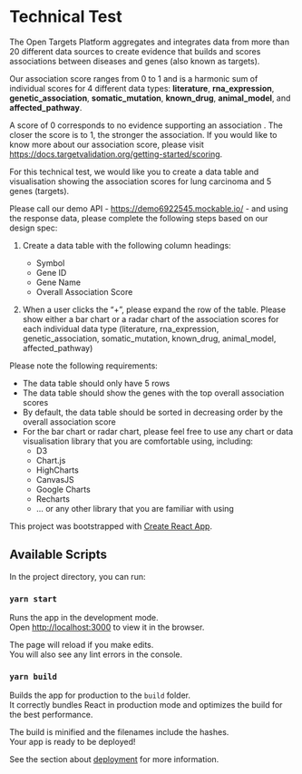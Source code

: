 # Technical Test

The Open Targets Platform aggregates and integrates data from more than 20 different data sources to
create evidence that builds and scores associations between diseases and genes (also known as targets).

Our association score ranges from 0 to 1 and is a harmonic sum of individual scores for 4 different
data types: **literature**, **rna_expression**, **genetic_association**, **somatic_mutation**,
**known_drug**, **animal_model**, and **affected_pathway**.

A score of 0 corresponds to no evidence supporting an association . The closer the score is to 1, the
stronger the association. If you would like to know more about our association score, please
visit https://docs.targetvalidation.org/getting-started/scoring.

For this technical test, we would like you to create a data table and visualisation showing the association
scores for lung carcinoma and 5 genes (targets).

Please call our demo API - https://demo6922545.mockable.io/ - and using the response data, please complete the following steps based on our design spec:

1. Create a data table with the following column headings:

   - Symbol
   - Gene ID
   - Gene Name
   - Overall Association Score

2. When a user clicks the “+”, please expand the row of the table. Please show either a bar chart or a radar chart of the association scores for each individual data type (literature, rna_expression, genetic_association, somatic_mutation, known_drug, animal_model, affected_pathway)

Please note the following requirements:

- The data table should only have 5 rows
- The data table should show the genes with the top overall association scores
- By default, the data table should be sorted in decreasing order by the overall association score
- For the bar chart or radar chart, please feel free to use any chart or data visualisation library that you are comfortable using, including:
  - D3
  - Chart.js
  - HighCharts
  - CanvasJS
  - Google Charts
  - Recharts
  - … or any other library that you are familiar with using

This project was bootstrapped with [Create React App](https://github.com/facebook/create-react-app).

## Available Scripts

In the project directory, you can run:

### `yarn start`

Runs the app in the development mode.<br />
Open [http://localhost:3000](http://localhost:3000) to view it in the browser.

The page will reload if you make edits.<br />
You will also see any lint errors in the console.

### `yarn build`

Builds the app for production to the `build` folder.<br />
It correctly bundles React in production mode and optimizes the build for the best performance.

The build is minified and the filenames include the hashes.<br />
Your app is ready to be deployed!

See the section about [deployment](https://facebook.github.io/create-react-app/docs/deployment) for more information.
